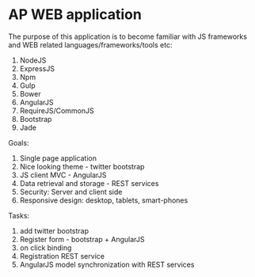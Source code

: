 # AP WEB application    

The purpose of this application is to become familiar with JS frameworks and WEB related languages/frameworks/tools etc:

1. NodeJS
1. ExpressJS
1. Npm
1. Gulp
1. Bower
1. AngularJS
1. RequireJS/CommonJS
1. Bootstrap
1. Jade

Goals:
1. Single page application
1. Nice looking theme - twitter bootstrap
1. JS client MVC - AngularJS
1. Data retrieval and storage - REST services
1. Security: Server and client side
1. Responsive design: desktop, tablets, smart-phones

Tasks:
1. add twitter bootstrap
1. Register form - bootstrap + AngularJS
1. on click binding
1. Registration REST service
1. AngularJS model synchronization with REST services

